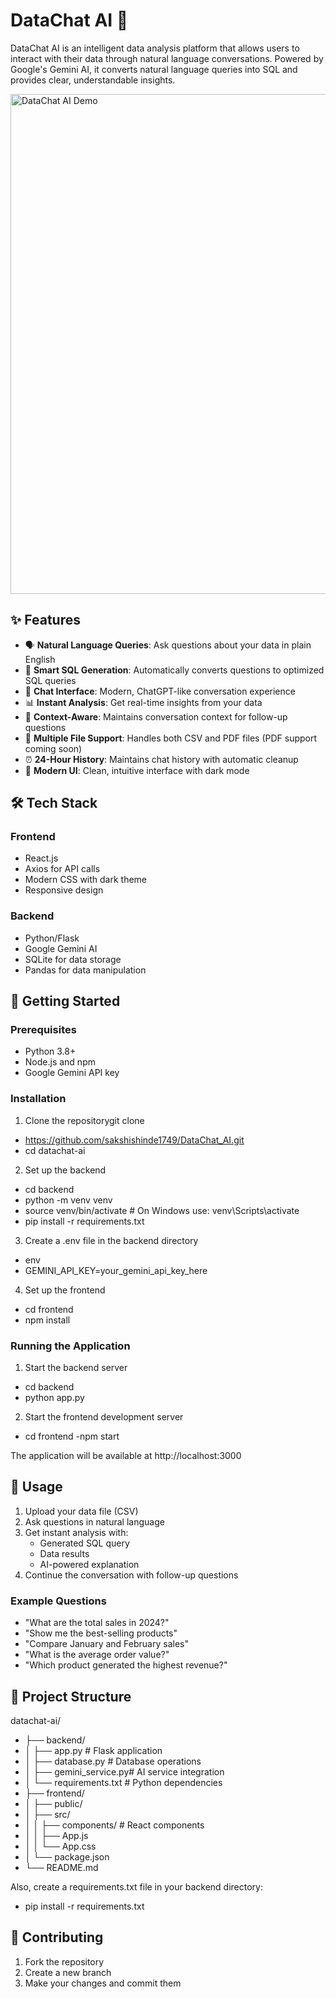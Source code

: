 # DataChat AI 🤖

DataChat AI is an intelligent data analysis platform that allows users to interact with their data through natural language conversations. Powered by Google's Gemini AI, it converts natural language queries into SQL and provides clear, understandable insights.

<img src="./assets/demo-screenshot.png" alt="DataChat AI Demo" width="800"/>

## ✨ Features

- 🗣️ **Natural Language Queries**: Ask questions about your data in plain English
- 🔄 **Smart SQL Generation**: Automatically converts questions to optimized SQL queries
- 💬 **Chat Interface**: Modern, ChatGPT-like conversation experience
- 📊 **Instant Analysis**: Get real-time insights from your data
- 🧠 **Context-Aware**: Maintains conversation context for follow-up questions
- 📁 **Multiple File Support**: Handles both CSV and PDF files (PDF support coming soon)
- ⏰ **24-Hour History**: Maintains chat history with automatic cleanup
- 🎨 **Modern UI**: Clean, intuitive interface with dark mode

## 🛠️ Tech Stack

### Frontend

- React.js
- Axios for API calls
- Modern CSS with dark theme
- Responsive design

### Backend

- Python/Flask
- Google Gemini AI
- SQLite for data storage
- Pandas for data manipulation

## 🚀 Getting Started

### Prerequisites

- Python 3.8+
- Node.js and npm
- Google Gemini API key

### Installation

1. Clone the repositorygit clone

- https://github.com/sakshishinde1749/DataChat_AI.git
- cd datachat-ai

2. Set up the backend

- cd backend
- python -m venv venv
- source venv/bin/activate # On Windows use: venv\Scripts\activate
- pip install -r requirements.txt

3. Create a .env file in the backend directory

- env
- GEMINI_API_KEY=your_gemini_api_key_here

4. Set up the frontend

- cd frontend
- npm install

### Running the Application

1. Start the backend server

- cd backend
- python app.py

2. Start the frontend development server

- cd frontend
  -npm start

The application will be available at http://localhost:3000

## 📖 Usage

1. Upload your data file (CSV)
2. Ask questions in natural language
3. Get instant analysis with:
   - Generated SQL query
   - Data results
   - AI-powered explanation
4. Continue the conversation with follow-up questions

### Example Questions

- "What are the total sales in 2024?"
- "Show me the best-selling products"
- "Compare January and February sales"
- "What is the average order value?"
- "Which product generated the highest revenue?"

## 📁 Project Structure

datachat-ai/

- ├── backend/
- │ ├── app.py # Flask application
- │ ├── database.py # Database operations
- │ ├── gemini_service.py# AI service integration
- │ └── requirements.txt # Python dependencies
- ├── frontend/
- │ ├── public/
- │ ├── src/
- │ │ ├── components/ # React components
- │ │ ├── App.js
- │ │ └── App.css
- │ └── package.json
- └── README.md

Also, create a requirements.txt file in your backend directory:

- pip install -r requirements.txt

## 🤝 Contributing

1. Fork the repository
2. Create a new branch
3. Make your changes and commit them
